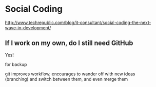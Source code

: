 # Social Coding


http://www.techrepublic.com/blog/it-consultant/social-coding-the-next-wave-in-development/


## If I work on my own, do I still need GitHub

Yes!

for backup

git improves workflow, encourages to wander off with new ideas (branching) and switch between them, and even merge them